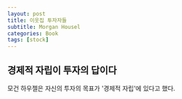 ```yaml
---
layout: post
title: 이웃집 투자자들
subtitle: Morgan Housel
categories: Book
tags: [stock]
---
```


## 경제적 자립이 투자의 답이다
 모건 하우젤은 자신의 투자의 목표가 '경제적 자립'에 있다고 했다.